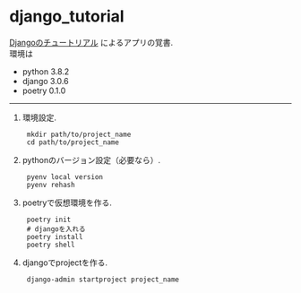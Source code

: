 # django_tutorial

[Djangoのチュートリアル](https://docs.djangoproject.com/ja/3.0/intro/tutorial01/)
によるアプリの覚書.  
環境は
- python 3.8.2
- django 3.0.6
- poetry 0.1.0

---
1. 環境設定.

        mkdir path/to/project_name
        cd path/to/project_name

1. pythonのバージョン設定（必要なら）.

        pyenv local version
        pyenv rehash

1. poetryで仮想環境を作る.

        poetry init
        # djangoを入れる
        poetry install
        poetry shell

1. djangoでprojectを作る.

        django-admin startproject project_name
